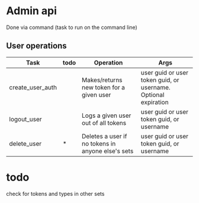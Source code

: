 # Admin api

Done via command (task to run on the command line)

## User operations

| Task             | todo | Operation                                         | Args                                                           |
|------------------|------|---------------------------------------------------|----------------------------------------------------------------|
| create_user_auth |      | Makes/returns new token for a given user          | user guid or user token guid, or username. Optional expiration |
| logout_user      |      | Logs a given user out of all tokens               | user guid or user token guid, or username                      |
| delete_user      | *    | Deletes a user if no tokens in anyone else's sets | user guid or user token guid, or username                      |


# todo 
check for tokens and types in other sets